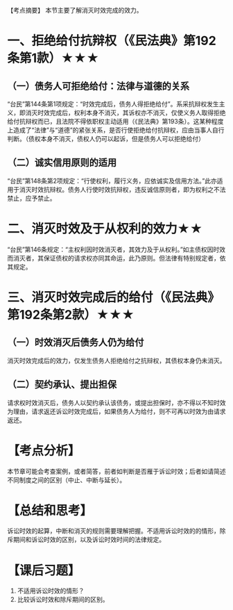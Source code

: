 【考点摘要】
本节主要了解消灭时效完成的效力。
# 一、拒绝给付抗辩权（《民法典》第192条第1款）★★★
## （一）债务人可拒绝给付：法律与道德的关系
“台民”第144条第1项规定：“时效完成后，债务人得拒绝给付”。系采抗辩权发生主义，即消灭时效完成后，权利本身不消灭，其诉权亦不消灭，仅使义务人取得拒绝给付抗辩权而已，且法院不得依职权主动适用（《民法典》第193条）。这某种程度上造成了“法律”与“道德”的紧张关系，是否行使拒绝给付抗辩权，应由当事人自行判断。（债权本身不消灭，债权人仍可以起诉，但是债务人可以拒绝给付）
## （二）诚实信用原则的适用
“台民”第148条第2项规定：“行使权利，履行义务，应依诚实及信用方法。”此亦适用于消灭时效抗辩权。债务人行使时效抗辩权，违反诚信原则者，即为权利之不法禁止，应予禁止。
# 二、消灭时效及于从权利的效力★★
“台民”第146条规定：“主权利因时效消灭者，其效力及于从权利。”如主债权因时效而消灭者，其保证债权的请求权亦同其命运，此乃原则。但法律有特别规定者，依其规定。
# 三、消灭时效完成后的给付（《民法典》第192条第2款）★★★
## （一）时效消灭后债务人仍为给付
消灭时效完成后的效力，仅发生债务人拒绝给付之抗辩权，其债权本身仍未消灭。
## （二）契约承认、提出担保
请求权时效消灭后，债务人以契约承认该债务，或提出担保时，亦不得以不知时效为理由，请求返还诉讼时效完成后，如果债务人为给付，则不可再以时效为由请求返还。
# 【考点分析】
本节章可能会考查案例，或者简答，前者如判断是否雁于诉讼时效；后者如请简述不同制度之间的区别（中止、中断与延长）。
# 【总结和思考】
诉讼时效的起算，中断和消灭的规则需要理解把握。不适用诉讼时效的的情形，除斥期间和诉讼时效的区别，以及诉讼时效时间的法律规定。
# 【课后习题】
1. 不适用诉讼时效的情形？
2. 比较诉讼时效和除斥期间的区别。